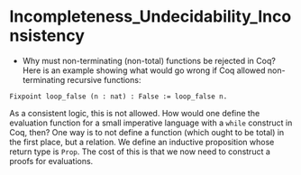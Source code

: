 # Incompleteness_Undecidability_Inconsistency


- Why must non-terminating (non-total) functions be rejected in Coq?
Here is an example showing what would go wrong if Coq allowed non-terminating recursive functions:
	
```coq
Fixpoint loop_false (n : nat) : False := loop_false n.
```
As a consistent logic, this is not allowed. How would one define the evaluation function for 
a small imperative language with a `while` construct in Coq, then? One way is to not define 
a function (which ought to be total) in the first place, but a relation. We define an
inductive proposition whose return type is `Prop`. The cost of this is that we now need
to construct a proofs for evaluations.